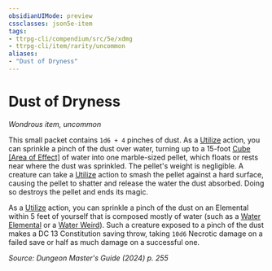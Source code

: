 ```yaml
---
obsidianUIMode: preview
cssclasses: json5e-item
tags:
- ttrpg-cli/compendium/src/5e/xdmg
- ttrpg-cli/item/rarity/uncommon
aliases: 
- "Dust of Dryness"
---
```

# Dust of Dryness
*Wondrous item, uncommon*  


This small packet contains `1d6 + 4` pinches of dust. As a [Utilize](actions.md#Utilize) action, you can sprinkle a pinch of the dust over water, turning up to a 15-foot [Cube [Area of Effect]](cube-area-of-effect-xphb.md) of water into one marble-sized pellet, which floats or rests near where the dust was sprinkled. The pellet's weight is negligible. A creature can take a [Utilize](actions.md#Utilize) action to smash the pellet against a hard surface, causing the pellet to shatter and release the water the dust absorbed. Doing so destroys the pellet and ends its magic.

As a [Utilize](actions.md#Utilize) action, you can sprinkle a pinch of the dust on an Elemental within 5 feet of yourself that is composed mostly of water (such as a [Water Elemental](water-elemental-xmm.md) or a [Water Weird](water-weird-xmm.md)). Such a creature exposed to a pinch of the dust makes a DC 13 Constitution saving throw, taking `10d6` Necrotic damage on a failed save or half as much damage on a successful one.

*Source: Dungeon Master's Guide (2024) p. 255*